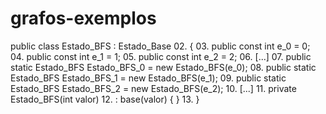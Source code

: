 # grafos-exemplos
public class Estado_BFS : Estado_Base
02. {
03. public const int e_0 = 0;
04. public const int e_1 = 1;
05. public const int e_2 = 2;
06. [...]
07. public static Estado_BFS Estado_BFS_0 = new Estado_BFS(e_0);
08. public static Estado_BFS Estado_BFS_1 = new Estado_BFS(e_1);
09. public static Estado_BFS Estado_BFS_2 = new Estado_BFS(e_2);
10. [...]
11. private Estado_BFS(int valor)
12. : base(valor) { }
13. }
